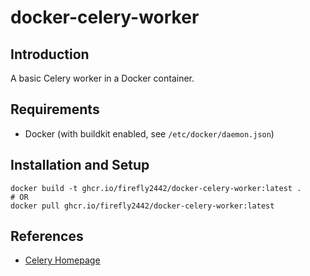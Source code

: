 # docker-celery-worker

## Introduction

A basic Celery worker in a Docker container.

## Requirements

* Docker (with buildkit enabled, see `/etc/docker/daemon.json`)

## Installation and Setup

```shell
docker build -t ghcr.io/firefly2442/docker-celery-worker:latest .
# OR
docker pull ghcr.io/firefly2442/docker-celery-worker:latest
```

## References

* [Celery Homepage](https://docs.celeryq.dev/en/stable/#)

